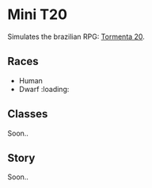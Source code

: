 # Mini T20

Simulates the brazilian RPG: [Tormenta 20](https://jamboeditora.com.br/produto/tormenta20-edicao-jogo-do-ano-digital/).

## Races
- Human
- Dwarf :loading:

## Classes
Soon..

## Story
Soon..
